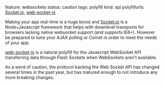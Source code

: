 feature: websockets
status: caution
tags: polyfill 
kind: api
polyfillurls: [Socket.io](http://socket.io/), [web-socket-js](https://github.com/gimite/web-socket-js)

Making your app real-time is a huge boost and [Socket.io](http://socket.io/) is a Node+Javascript framework that helps with downlevel transports for browsers lacking native websocket support (and supports IE6+). However be prepared to tune your AJAX polling or Comet in order to meet the needs of your app.

[web-socket-js](https://github.com/gimite/web-socket-js) is a natural polyfill for the Javascript WebSocket API transferring data through Flash Sockets when WebSockets aren't available.

As a word of caution, the protocol backing the Web Socket API has changed several times in the past year, but has matured enough to not introduce any more breaking changes.
